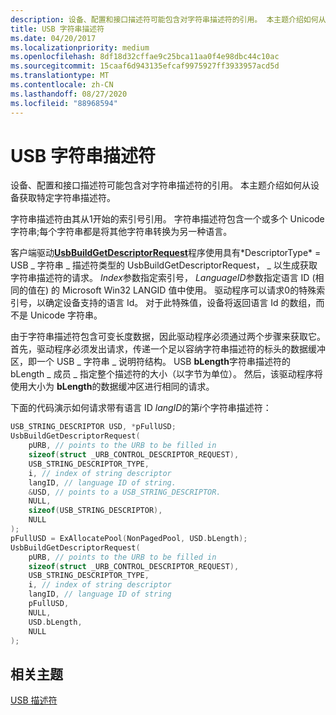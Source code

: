 ```yaml
---
description: 设备、配置和接口描述符可能包含对字符串描述符的引用。 本主题介绍如何从设备获取特定字符串描述符。
title: USB 字符串描述符
ms.date: 04/20/2017
ms.localizationpriority: medium
ms.openlocfilehash: 8df18d32cffae9c25bca11aa0f4e98dbc44c10ac
ms.sourcegitcommit: 15caaf6d943135efcaf9975927ff3933957acd5d
ms.translationtype: MT
ms.contentlocale: zh-CN
ms.lasthandoff: 08/27/2020
ms.locfileid: "88968594"
---
```

# <a name="usb-string-descriptors"></a>USB 字符串描述符


设备、配置和接口描述符可能包含对字符串描述符的引用。 本主题介绍如何从设备获取特定字符串描述符。




字符串描述符由其从1开始的索引号引用。 字符串描述符包含一个或多个 Unicode 字符串;每个字符串都是将其他字符串转换为另一种语言。

客户端驱动[**UsbBuildGetDescriptorRequest**](https://docs.microsoft.com/previous-versions/ff538943(v=vs.85))程序使用具有*DescriptorType* = USB \_ 字符串 \_ 描述符类型的 UsbBuildGetDescriptorRequest， \_ 以生成获取字符串描述符的请求。 *Index*参数指定索引号， *LanguageID*参数指定语言 ID (相同的值在) 的 Microsoft Win32 LANGID 值中使用。 驱动程序可以请求0的特殊索引号，以确定设备支持的语言 Id。 对于此特殊值，设备将返回语言 Id 的数组，而不是 Unicode 字符串。

由于字符串描述符包含可变长度数据，因此驱动程序必须通过两个步骤来获取它。 首先，驱动程序必须发出请求，传递一个足以容纳字符串描述符的标头的数据缓冲区，即一个 USB \_ 字符串 \_ 说明符结构。 USB **bLength**字符串描述符的 bLength \_ 成员 \_ 指定整个描述符的大小（以字节为单位）。 然后，该驱动程序将使用大小为 **bLength**的数据缓冲区进行相同的请求。

下面的代码演示如何请求带有语言 ID *langID*的第*i*个字符串描述符：

```cpp
USB_STRING_DESCRIPTOR USD, *pFullUSD;
UsbBuildGetDescriptorRequest(
    pURB, // points to the URB to be filled in
    sizeof(struct _URB_CONTROL_DESCRIPTOR_REQUEST),
    USB_STRING_DESCRIPTOR_TYPE,
    i, // index of string descriptor
    langID, // language ID of string.
    &USD, // points to a USB_STRING_DESCRIPTOR.
    NULL,
    sizeof(USB_STRING_DESCRIPTOR),
    NULL
);
pFullUSD = ExAllocatePool(NonPagedPool, USD.bLength);
UsbBuildGetDescriptorRequest(
    pURB, // points to the URB to be filled in
    sizeof(struct _URB_CONTROL_DESCRIPTOR_REQUEST),
    USB_STRING_DESCRIPTOR_TYPE,
    i, // index of string descriptor
    langID, // language ID of string
    pFullUSD,
    NULL,
    USD.bLength,
    NULL
);
```

## <a name="related-topics"></a>相关主题
[USB 描述符](usb-descriptors.md)  



